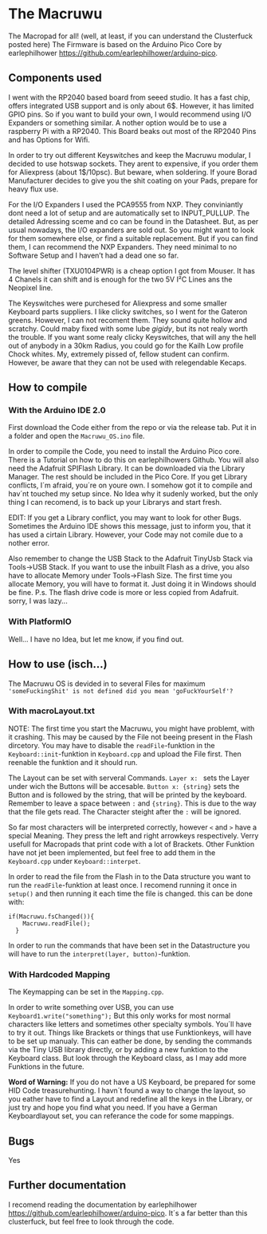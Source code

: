 # The Macruwu
The Macropad for all! (well, at least, if you can understand the Clusterfuck posted here)
The Firmware is based on the Arduino Pico Core by earlephilhower https://github.com/earlephilhower/arduino-pico. 


## Components used

I went with the RP2040 based board from seeed studio. It has a fast chip, offers integrated USB support and is only about 6$. However, it has limited GPIO pins. So if you want to build your own, I would recommend using I/O Expanders or something similar. A nother option would be to use a raspberry Pi with a RP2040. This Board beaks out most of the RP2040 Pins and has Options for Wifi.

In order to try out different Keyswitches and keep the Macruwu modular, I decided to use hotswap sockets. They arent to expensive, if you order them for Aliexpress (about 1\$/10psc). But beware, when soldering. If youre Borad Manufacturer decides to give you the shit coating on your Pads, prepare for heavy flux use.

For the I/O Expanders I used the PCA9555 from NXP. They conviniantly dont need a lot of setup and are automatically set to INPUT_PULLUP. The detailed Adressing sceme and co can be found in the Datasheet. But, as per usual nowadays, the I/O expanders are sold out. So you might want to look for them somewhere else, or find a suitable replacement. But if you can find them, I can recommend the NXP Expanders. They need minimal to no Software Setup and I haven’t had a dead one so far.

The level shifter (TXU0104PWR) is a cheap option I got from Mouser. It has 4 Chanels it can shift and is enough for the two 5V I²C Lines ans the Neopixel line.

The Keyswitches were purchesed for Aliexpress and some smaller Keyboard parts suppliers. I like clicky switches, so I went for the Gateron greens. However, I can not recoment them. They sound quite hollow and scratchy. Could maby fixed with some lube *gigidy*, but its not realy worth the trouble. 
If you want some realy clicky Keyswitches, that will any the hell out of anybody in a 30km Radius, you could go for the Kailh Low profile Chock whites. My, extremely pissed of, fellow student can confirm. However, be aware that they can not be used with relegendable Kecaps.
## How to compile

### With the Arduino IDE 2.0
First download the Code either from the repo or via the release tab. Put it in a folder and open the ```Macruwu_OS.ino``` file.

In order to compile the Code, you need to install the Arduino Pico core. There is a Tutorial on how to do this on earlephilhowers Github. You will also need the Adafruit SPIFlash Library. It can be downloaded via the Library Manager. The rest should be included in the Pico Core.
If you get Library conflicts, I´m afraid, you´re on youre own. I somehow got it to compile and hav´nt touched my setup since. No Idea why it sudenly worked, but the only thing I can recomend, is to back up your Librarys and start fresh.

EDIT: If you get a Library conflict, you may want to look for other Bugs. Sometimes the Arduino IDE shows this message, just to inform you, that it has used a cirtain Library. However, your Code may not comile due to a nother error.

Also remember to change the USB Stack to the Adafruit TinyUsb Stack via Tools->USB Stack.
If you want to use the inbuilt Flash as a drive, you also have to allocate Memory under Tools->Flash Size. The first time you allocate Memory, you will have to format it. Just doing it in Windows should be fine.
P.s. The flash drive code is more or less copied from Adafruit. sorry, I was lazy...

### With PlatformIO
Well... I have no Idea, but let me know, if you find out.

## How to use (isch...)

The Macruwu OS is devided in to several Files for maximum ```'someFuckingShit' is not defined did you mean 'goFuckYourSelf'?```

### With macroLayout.txt

NOTE: The first time you start the Macruwu, you might have problemt, with it crashing. This may be caused by the File not beeing present in the Flash dircetory. You may have to disable the ```readFile```-funktion in the ```Keyboard::init```-funktion in ```Keyboard.cpp``` and upload the File first. Then reenable the funktion and it should run.

The Layout can be set with serveral Commands. ```Layer x: ``` sets the Layer under wich the Buttons will be accesable. ```Button x: {string}``` sets the Button and is followed by the string, that will be printed by the keyboard. Remember to leave a space between ```:``` and ```{string}```. This is due to the way that the file gets read. The Character steight after the ```:``` will be ignored.

So far most characters will be interpreted correctly, however ```<``` and ```>``` have a special Meaning. They press the left and right arrowkeys respectively. Verry usefull for Macropads that print code with a lot of Brackets. Other Funktion have not jet been implemented, but feel free to add them in the ```Keyboard.cpp``` under ```Keyboard::interpet```.

In order to read the file from the Flash in to the Data structure you want to run the ```readFile```-funktion at least once. I recomend running it once in ```setup()``` and then running it each time the file is changed. this can be done with:
```
if(Macruwu.fsChanged()){
    Macruwu.readFile();
  }
```

In order to run the commands that have been set in the Datastructure you will have to run the ```interpret(layer, button)```-funktion.

### With Hardcoded Mapping
The Keymapping can be set in the ```Mapping.cpp```.

In order to write something over USB, you can use ```Keyboard1.write("something");``` But this only works for most normal characters like letters and sometimes other specialty symbols. You´ll have to try it out. Things like Brackets or things that use Funktionkeys, will have to be set up manualy. This can eather be done, by sending the commands via the Tiny USB library directly, or by adding a new funktion to the Keyboard class. But look through the Keyboard class, as I may add more Funktions in the future.

**Word of Warning:** If you do not have a US Keyboard, be prepared for some HID Code treasurehunting. I havn´t found a way to change the layout, so you eather have to find a Layout and redefine all the keys in the Library, or just try and hope you find what you need. If you have a German Keyboardlayout set, you can referance the code for some mappings.

## Bugs
Yes

## Further documentation
I recomend reading the documentation by earlephilhower https://github.com/earlephilhower/arduino-pico. It´s a far better than this clusterfuck, but feel free to look through the code.
